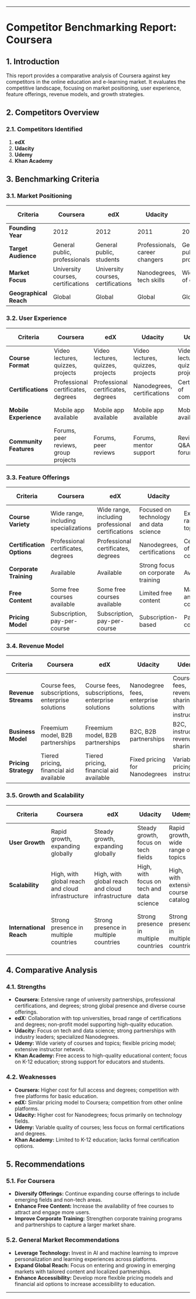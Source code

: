 
---

# **Competitor Benchmarking Report: Coursera**

## **1. Introduction**

This report provides a comparative analysis of Coursera against key competitors in the online education and e-learning market. It evaluates the competitive landscape, focusing on market positioning, user experience, feature offerings, revenue models, and growth strategies.

## **2. Competitors Overview**

### **2.1. Competitors Identified**

1. **edX**
2. **Udacity**
3. **Udemy**
4. **Khan Academy**

## **3. Benchmarking Criteria**

### **3.1. Market Positioning**

| **Criteria**             | **Coursera**                     | **edX**                           | **Udacity**                       | **Udemy**                         | **Khan Academy**                   |
|--------------------------|----------------------------------|----------------------------------|----------------------------------|----------------------------------|-----------------------------------|
| **Founding Year**        | 2012                             | 2012                             | 2011                             | 2010                             | 2008                              |
| **Target Audience**      | General public, professionals    | General public, students          | Professionals, career changers    | General public, professionals    | Students, educators               |
| **Market Focus**         | University courses, certifications| University courses, certifications| Nanodegrees, tech skills          | Wide range of courses             | Free educational resources        |
| **Geographical Reach**   | Global                           | Global                           | Global                           | Global                           | Global                            |

### **3.2. User Experience**

| **Criteria**             | **Coursera**                     | **edX**                           | **Udacity**                       | **Udemy**                         | **Khan Academy**                   |
|--------------------------|----------------------------------|----------------------------------|----------------------------------|----------------------------------|-----------------------------------|
| **Course Format**        | Video lectures, quizzes, projects| Video lectures, quizzes, projects| Video lectures, quizzes, projects| Video lectures, quizzes, projects| Video lessons, practice exercises |
| **Certifications**       | Professional certificates, degrees| Professional certificates, degrees| Nanodegrees, certifications       | Certificates of completion        | None                              |
| **Mobile Experience**    | Mobile app available             | Mobile app available             | Mobile app available             | Mobile app available             | Mobile app available              |
| **Community Features**   | Forums, peer reviews, group projects| Forums, peer reviews             | Forums, mentor support            | Reviews, Q&A forums               | Forums, teacher-student interaction|

### **3.3. Feature Offerings**

| **Criteria**             | **Coursera**                     | **edX**                           | **Udacity**                       | **Udemy**                         | **Khan Academy**                   |
|--------------------------|----------------------------------|----------------------------------|----------------------------------|----------------------------------|-----------------------------------|
| **Course Variety**       | Wide range, including specializations| Wide range, including professional certifications| Focused on technology and data science| Extensive range of topics         | Focus on K-12 education            |
| **Certification Options**| Professional certificates, degrees| Professional certificates, degrees| Nanodegrees, certifications       | Certificates of completion        | None                              |
| **Corporate Training**   | Available                        | Available                         | Strong focus on corporate training| Available                         | Not a primary focus                |
| **Free Content**         | Some free courses available      | Some free courses available      | Limited free content              | Many free and paid courses        | All content is free                |
| **Pricing Model**        | Subscription, pay-per-course     | Subscription, pay-per-course     | Subscription-based                | Pay-per-course                     | Free                               |

### **3.4. Revenue Model**

| **Criteria**             | **Coursera**                     | **edX**                           | **Udacity**                       | **Udemy**                         | **Khan Academy**                   |
|--------------------------|----------------------------------|----------------------------------|----------------------------------|----------------------------------|-----------------------------------|
| **Revenue Streams**      | Course fees, subscriptions, enterprise solutions| Course fees, subscriptions, enterprise solutions| Nanodegree fees, enterprise solutions| Course fees, revenue sharing with instructors| Donations, grants                 |
| **Business Model**       | Freemium model, B2B partnerships  | Freemium model, B2B partnerships  | B2C, B2B partnerships             | B2C, instructor revenue sharing   | Non-profit model                   |
| **Pricing Strategy**     | Tiered pricing, financial aid available| Tiered pricing, financial aid available| Fixed pricing for Nanodegrees    | Variable pricing by instructors   | Free access to all content         |

### **3.5. Growth and Scalability**

| **Criteria**             | **Coursera**                     | **edX**                           | **Udacity**                       | **Udemy**                         | **Khan Academy**                   |
|--------------------------|----------------------------------|----------------------------------|----------------------------------|----------------------------------|-----------------------------------|
| **User Growth**          | Rapid growth, expanding globally | Steady growth, expanding globally| Steady growth, focus on tech fields| Rapid growth, wide range of topics| Steady growth, educational focus   |
| **Scalability**          | High, with global reach and cloud infrastructure| High, with global reach and cloud infrastructure| High, with focus on tech and data science| High, with extensive course catalog| Moderate, with focus on K-12       |
| **International Reach**  | Strong presence in multiple countries| Strong presence in multiple countries| Strong presence in multiple countries| Strong presence in multiple countries| Strong presence, mainly in English-speaking countries|

## **4. Comparative Analysis**

### **4.1. Strengths**

- **Coursera:** Extensive range of university partnerships, professional certifications, and degrees; strong global presence and diverse course offerings.
- **edX:** Collaboration with top universities, broad range of certifications and degrees; non-profit model supporting high-quality education.
- **Udacity:** Focus on tech and data science; strong partnerships with industry leaders; specialized Nanodegrees.
- **Udemy:** Wide variety of courses and topics; flexible pricing model; extensive instructor network.
- **Khan Academy:** Free access to high-quality educational content; focus on K-12 education; strong support for educators and students.

### **4.2. Weaknesses**

- **Coursera:** Higher cost for full access and degrees; competition with free platforms for basic education.
- **edX:** Similar pricing model to Coursera; competition from other online platforms.
- **Udacity:** Higher cost for Nanodegrees; focus primarily on technology fields.
- **Udemy:** Variable quality of courses; less focus on formal certifications and degrees.
- **Khan Academy:** Limited to K-12 education; lacks formal certification options.

## **5. Recommendations**

### **5.1. For Coursera**

- **Diversify Offerings:** Continue expanding course offerings to include emerging fields and non-tech areas.
- **Enhance Free Content:** Increase the availability of free courses to attract and engage more users.
- **Improve Corporate Training:** Strengthen corporate training programs and partnerships to capture a larger market share.

### **5.2. General Market Recommendations**

- **Leverage Technology:** Invest in AI and machine learning to improve personalization and learning experiences across platforms.
- **Expand Global Reach:** Focus on entering and growing in emerging markets with tailored content and localized partnerships.
- **Enhance Accessibility:** Develop more flexible pricing models and financial aid options to increase accessibility to education.

---
